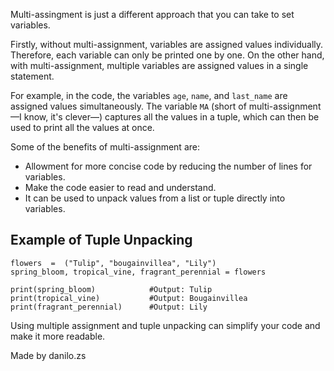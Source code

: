 Multi-assingment is just a different approach that you can take to set variables.

Firstly, without multi-assignment, variables are assigned values individually. Therefore, each variable can only be printed one by one. On the other hand, with multi-assignment, multiple variables are assigned values in a single statement.

For example, in the code, the variables `age`, `name`, and `last_name` are assigned values simultaneously. The variable `MA` (short of multi-assignment—I know, it's clever—) captures all the values in a tuple, which can then be used to print all the values at once.

Some of the benefits of multi-assignment are:
- Allowment for more concise code by reducing the number of lines for variables.
- Make the code easier to read and understand.
- It can be used to unpack values from a list or tuple directly into variables.


## Example of Tuple Unpacking
```
flowers  =  ("Tulip", "bougainvillea", "Lily")
spring_bloom, tropical_vine, fragrant_perennial = flowers

print(spring_bloom)            #Output: Tulip
print(tropical_vine)           #Output: Bougainvillea
print(fragrant_perennial)      #Output: Lily
```
Using multiple assignment and tuple unpacking can simplify your code and make it more readable.

Made by danilo.zs
